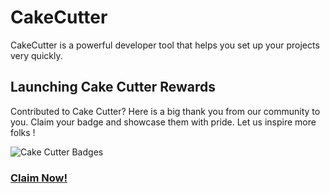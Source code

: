 # CakeCutter

CakeCutter is a powerful developer tool that helps you set up your projects very quickly. 

## Launching Cake Cutter Rewards
 Contributed to Cake Cutter? Here is a big thank you from our community to you.
 Claim your badge and showcase them with pride.
 Let us inspire more folks !

 ![Cake Cutter Badges](https://aviyel.com/assets/uploads/rewards/share/project/55/512/share.png)
 ### **[Claim Now!](https://aviyel.com/projects/55/cake-cutter/rewards)**

